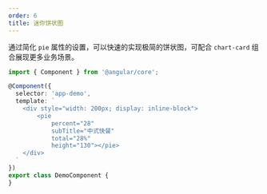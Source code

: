 ```yaml
---
order: 6
title: 迷你饼状图
---
```


通过简化 `pie` 属性的设置，可以快速的实现极简的饼状图，可配合 `chart-card` 组合展现更多业务场景。

```ts
import { Component } from '@angular/core';

@Component({
  selector: 'app-demo',
  template: `
    <div style="width: 200px; display: inline-block">
        <pie
            percent="28"
            subTitle="中式快餐"
            total="28%"
            height="130"></pie>
    </div>
  `
})
export class DemoComponent {
}
```

